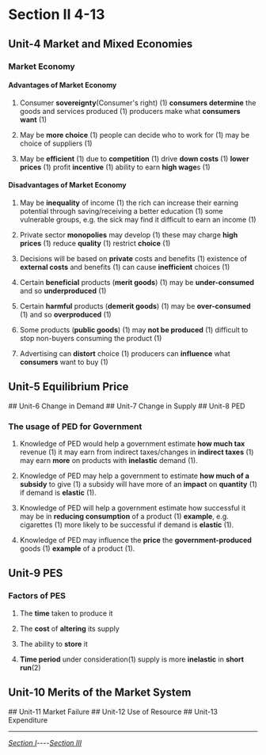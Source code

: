 # Section II 4-13
## Unit-4 Market and Mixed Economies

### Market Economy

#### Advantages of Market Economy

1. Consumer **sovereignty**(Consumer's right) (1) **consumers determine** the goods and services produced (1) producers make what **consumers want** (1)

2. May be **more choice** (1) people can decide who to work for (1) may be choice of suppliers (1)

3. May be **efficient** (1) due to **competition** (1) drive **down costs** (1) **lower prices** (1) profit **incentive** (1) ability to earn **high wage**s (1)

#### Disadvantages of Market Economy

1. May be **inequality** of income (1) the rich can increase their earning potential through saving/receiving a better education (1) some vulnerable groups, e.g. the sick may find it difficult to earn an income (1)

2. Private sector **monopolies** may develop (1) these may charge **high prices** (1) reduce **quality** (1) restrict **choice** (1)

3. Decisions will be based on **private** costs and benefits (1) existence of **external costs** and benefits (1) can cause **inefficient** choices (1)

4. Certain **beneficial** products (**merit goods**) (1) may be **under-consumed** and so **underproduced** (1)

5. Certain **harmful** products (**demerit goods**) (1) may be **over-consumed** (1) and so **overproduced** (1)

6. Some products (**public goods**) (1) may **not be produced** (1) difficult to stop non-buyers consuming the product (1)

7. Advertising can **distort** choice (1) producers can **influence** what **consumers** want to buy (1)


## Unit-5 Equilibrium Price
<span id="equilibrium_price" />
## Unit-6 Change in Demand
<span id="demand" />
## Unit-7 Change in Supply
<span id="supply" />
## Unit-8 PED
<span id="ped" />

### The usage of PED for Government
1. Knowledge of PED would help a government estimate **how much tax** revenue (1) it may earn from indirect taxes/changes in **indirect taxes** (1) may earn **more** on products with **inelastic** demand (1).

2. Knowledge of PED may help a government to estimate **how much of a subsidy** to give (1) a subsidy will have more of an **impact** on **quantity** (1) if demand is **elastic** (1).
3. Knowledge of PED will help a government estimate how successful it may be in **reducing consumption** of a product (1) **example**, e.g. cigarettes (1) more likely to be successful if demand is **elastic** (1).

4. Knowledge of PED may influence the **price** the **government-produced** goods (1) **example** of a product (1).

## Unit-9 PES
<span id="pes" />

### Factors of PES

1. The **time** taken to produce it

2. The **cost** of **altering** its supply

3. The ability to **store** it

4. **Time period** under consideration(1) supply is more **inelastic** in **short run**(2)


## Unit-10 Merits of the Market System
<span id="merits_system" />
## Unit-11 Market Failure
<span id="market_failure" />
## Unit-12 Use of Resource
<span id="use_of_resource" />
## Unit-13 Expenditure
<span id="expenditure" />

----
*[Section I](section1.md)*----*[Section III](section2.md)*
